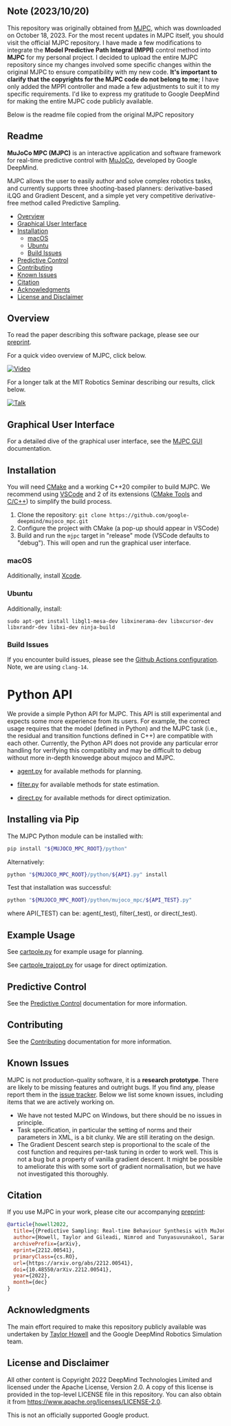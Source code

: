 
## Note (2023/10/20)
This repository was originally obtained from [MJPC](https://github.com/google-deepmind/mujoco_mpc), which was downloaded on October 18, 2023. For the most recent updates in MJPC itself, you should visit the official MJPC repository. I have made a few modifications to integrate the **Model Predictive Path Integral (MPPI)** control method into **MJPC** for my personal project. I decided to upload the entire MJPC repository since my changes involved some specific changes within the original MJPC to ensure compatibility with my new code. **It's important to clarify that the copyrights for the MJPC code do not belong to me**; I have only added the MPPI controller and made a few adjustments to suit it to my specific requirements. I'd like to express my gratitude to Google DeepMind for making the entire MJPC code publicly available.

Below is the readme file copied from the original MJPC repository

## Readme

**MuJoCo MPC (MJPC)** is an interactive application and software framework for
real-time predictive control with [MuJoCo](https://mujoco.org/), developed by
Google DeepMind.

MJPC allows the user to easily author and solve complex robotics tasks, and
currently supports three shooting-based planners: derivative-based iLQG and
Gradient Descent, and a simple yet very competitive derivative-free method
called Predictive Sampling.

- [Overview](#overview)
- [Graphical User Interface](#graphical-user-interface)
- [Installation](#installation)
  - [macOS](#macos)
  - [Ubuntu](#ubuntu)
  - [Build Issues](#build-issues)
- [Predictive Control](#predictive-control)
- [Contributing](#contributing)
- [Known Issues](#known-issues)
- [Citation](#citation)
- [Acknowledgments](#acknowledgments)
- [License and Disclaimer](#license-and-disclaimer)

## Overview

To read the paper describing this software package, please see our
[preprint](https://arxiv.org/abs/2212.00541).

For a quick video overview of MJPC, click below.

[![Video](http://img.youtube.com/vi/Bdx7DuAMB6o/hqdefault.jpg)](https://dpmd.ai/mjpc)

For a longer talk at the MIT Robotics Seminar describing our results, click
below.

[![Talk](http://img.youtube.com/vi/2xVN-qY78P4/hqdefault.jpg)](https://www.youtube.com/watch?v=2xVN-qY78P4)

## Graphical User Interface

For a detailed dive of the graphical user interface, see the
[MJPC GUI](docs/GUI.md) documentation.

## Installation

You will need [CMake](https://cmake.org/) and a working C++20 compiler to build
MJPC. We recommend using [VSCode](https://code.visualstudio.com/) and 2 of its
extensions ([CMake Tools](https://marketplace.visualstudio.com/items?itemName=ms-vscode.cmake-tools)
and [C/C++](https://marketplace.visualstudio.com/items?itemName=ms-vscode.cpptools))
to simplify the build process.

1. Clone the repository: `git clone https://github.com/google-deepmind/mujoco_mpc.git`
2. Configure the project with CMake (a pop-up should appear in VSCode)
3. Build and run the `mjpc` target in "release" mode (VSCode defaults to
   "debug"). This will open and run the graphical user interface.

### macOS
Additionally, install [Xcode](https://developer.apple.com/xcode/).

### Ubuntu
Additionally, install:
```shell
sudo apt-get install libgl1-mesa-dev libxinerama-dev libxcursor-dev libxrandr-dev libxi-dev ninja-build
```

### Build Issues
If you encounter build issues, please see the
[Github Actions configuration](https://github.com/google-deepmind/mujoco_mpc/blob/main/.github/workflows/build.yml).
Note, we are using `clang-14`.

# Python API

We provide a simple Python API for MJPC. This API is still experimental and expects some more experience from its users. For example, the correct usage requires that the model (defined in Python) and the MJPC task (i.e., the residual and transition functions defined in C++) are compatible with each other. Currently, the Python API does not provide any particular error handling for verifying this compatibilty and may be difficult to debug without more in-depth knowedge about mujoco and MJPC.

- [agent.py](../python/mujoco_mpc/agent.py) for available methods for planning.

- [filter.py](../python/mujoco_mpc/filter.py) for available methods for state estimation.

- [direct.py](../python/mujoco_mpc/direct.py) for available methods for direct optimization.

## Installing via Pip
The MJPC Python module can be installed with:
```sh
pip install "${MUJOCO_MPC_ROOT}/python"
```

Alternatively:
```sh
python "${MUJOCO_MPC_ROOT}/python/${API}.py" install
```

Test that installation was successful:
```sh
python "${MUJOCO_MPC_ROOT}/python/mujoco_mpc/${API_TEST}.py"
```

where API(_TEST) can be: agent(_test), filter(_test), or direct(_test).


## Example Usage
See [cartpole.py](../python/mujoco_mpc/demos/agent/cartpole.py) for example usage for planning.

See [cartpole_trajopt.py](../python/mujoco_mpc/demos/direct/cartpole_trajopt.py) for usage for direct optimization.

## Predictive Control

See the [Predictive Control](docs/OVERVIEW.md) documentation for more
information.

## Contributing

See the [Contributing](docs/CONTRIBUTING.md) documentation for more information.

## Known Issues

MJPC is not production-quality software, it is a **research prototype**. There
are likely to be missing features and outright bugs. If you find any, please
report them in the [issue tracker](https://github.com/google-deepmind/mujoco_mpc/issues).
Below we list some known issues, including items that we are actively working
on.

- We have not tested MJPC on Windows, but there should be no issues in
  principle.
- Task specification, in particular the setting of norms and their parameters in
  XML, is a bit clunky. We are still iterating on the design.
- The Gradient Descent search step is proportional to the scale of the cost
  function and requires per-task tuning in order to work well. This is not a bug
  but a property of vanilla gradient descent. It might be possible to ameliorate
  this with some sort of gradient normalisation, but we have not investigated
  this thoroughly.

## Citation

If you use MJPC in your work, please cite our accompanying [preprint](https://arxiv.org/abs/2212.00541):

```bibtex
@article{howell2022,
  title={{Predictive Sampling: Real-time Behaviour Synthesis with MuJoCo}},
  author={Howell, Taylor and Gileadi, Nimrod and Tunyasuvunakool, Saran and Zakka, Kevin and Erez, Tom and Tassa, Yuval},
  archivePrefix={arXiv},
  eprint={2212.00541},
  primaryClass={cs.RO},
  url={https://arxiv.org/abs/2212.00541},
  doi={10.48550/arXiv.2212.00541},
  year={2022},
  month={dec}
}
```

## Acknowledgments

The main effort required to make this repository publicly available was
undertaken by [Taylor Howell](https://thowell.github.io/) and the Google
DeepMind Robotics Simulation team.

## License and Disclaimer

All other content is Copyright 2022 DeepMind Technologies Limited and licensed
under the Apache License, Version 2.0. A copy of this license is provided in the
top-level LICENSE file in this repository. You can also obtain it from
https://www.apache.org/licenses/LICENSE-2.0.

This is not an officially supported Google product.
